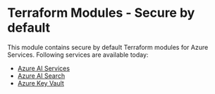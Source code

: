 # Terraform Modules - Secure by default

This module contains secure by default Terraform modules for Azure Services. Following services are available today:

- [Azure AI Services](/modules/aiservices/)
- [Azure AI Search](/modules/aisearch/)
- [Azure Key Vault](/modules/keyvault/)
